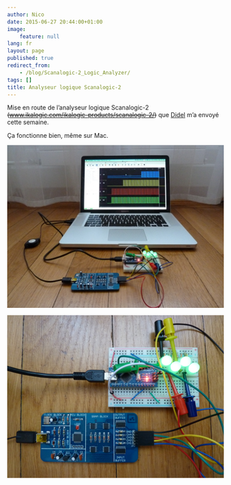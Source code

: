 ```yaml
---
author: Nico
date: 2015-06-27 20:44:00+01:00
image:
    feature: null
lang: fr
layout: page
published: true
redirect_from:
    - /blog/Scanalogic-2_Logic_Analyzer/
tags: []
title: Analyseur logique Scanalogic-2
---
```


Mise en route de l’analyseur logique Scanalogic-2 ~~(www.ikalogic.com/ikalogic-products/scanalogic-2/)~~ que [Didel](https://didel.ch/) m’a envoyé cette semaine.

Ça fonctionne bien, même sur Mac.

[![ouilogique.com – Scanalogic-2_Logic_Analyzer][img_1]][img_1]

[img_1]: ../../files/2015-06-27-Scanalogic-2_Logic_Analyzer/Scanalogic-2_Logic_Analyzer_001.jpg

[![ouilogique.com – Scanalogic-2_Logic_Analyzer][img_2]][img_2]

[img_2]: ../../files/2015-06-27-Scanalogic-2_Logic_Analyzer/Scanalogic-2_Logic_Analyzer_002.jpg

